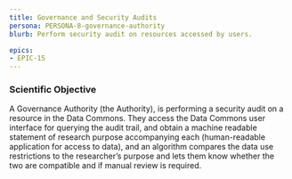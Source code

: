 ```yaml
---
title: Governance and Security Audits
persona: PERSONA-8-governance-authority
blurb: Perform security audit on resources accessed by users.

epics:
- EPIC-15
---
```


### Scientific Objective

A Governance Authority (the Authority), is performing a security audit on a resource in the Data Commons. They access the Data Commons user interface for querying the audit trail, and obtain a machine readable statement of research purpose accompanying each (human-readable application for access to data), and an algorithm compares the data use restrictions to the researcher’s purpose and lets them know whether the two are compatible and if manual review is required.
